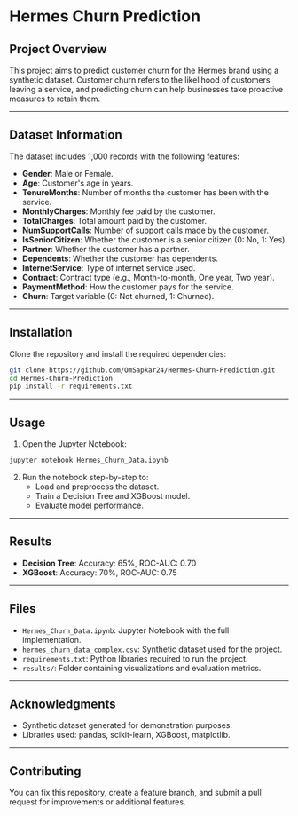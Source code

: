 # Hermes Churn Prediction

## Project Overview
This project aims to predict customer churn for the Hermes brand using a synthetic dataset. Customer churn refers to the likelihood of customers leaving a service, and predicting churn can help businesses take proactive measures to retain them.

---

## Dataset Information
The dataset includes 1,000 records with the following features:
- **Gender**: Male or Female.
- **Age**: Customer's age in years.
- **TenureMonths**: Number of months the customer has been with the service.
- **MonthlyCharges**: Monthly fee paid by the customer.
- **TotalCharges**: Total amount paid by the customer.
- **NumSupportCalls**: Number of support calls made by the customer.
- **IsSeniorCitizen**: Whether the customer is a senior citizen (0: No, 1: Yes).
- **Partner**: Whether the customer has a partner.
- **Dependents**: Whether the customer has dependents.
- **InternetService**: Type of internet service used.
- **Contract**: Contract type (e.g., Month-to-month, One year, Two year).
- **PaymentMethod**: How the customer pays for the service.
- **Churn**: Target variable (0: Not churned, 1: Churned).

---

## Installation

Clone the repository and install the required dependencies:

```bash
git clone https://github.com/OmSapkar24/Hermes-Churn-Prediction.git
cd Hermes-Churn-Prediction
pip install -r requirements.txt
```

---

## Usage

1. Open the Jupyter Notebook:

```bash
jupyter notebook Hermes_Churn_Data.ipynb
```

2. Run the notebook step-by-step to:
   - Load and preprocess the dataset.
   - Train a Decision Tree and XGBoost model.
   - Evaluate model performance.

---

## Results
- **Decision Tree**: Accuracy: 65%, ROC-AUC: 0.70
- **XGBoost**: Accuracy: 70%, ROC-AUC: 0.75

---

## Files
- `Hermes_Churn_Data.ipynb`: Jupyter Notebook with the full implementation.
- `hermes_churn_data_complex.csv`: Synthetic dataset used for the project.
- `requirements.txt`: Python libraries required to run the project.
- `results/`: Folder containing visualizations and evaluation metrics.

---

## Acknowledgments
- Synthetic dataset generated for demonstration purposes.
- Libraries used: pandas, scikit-learn, XGBoost, matplotlib.

---

## Contributing
You can fix this repository, create a feature branch, and submit a pull request for improvements or additional features.
